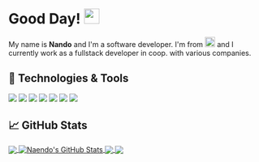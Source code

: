 
# Good Day! <img src="https://raw.githubusercontent.com/MartinHeinz/MartinHeinz/master/wave.gif" width="30px"/>

My name is <strong>Nando</strong> and I'm a software developer. I'm from <img src="https://cdn.countryflags.com/thumbs/austria/flag-400.png" width="20px"> and I currently work as a fullstack developer in coop. with various companies.

## 🔧 Technologies & Tools
![](https://img.shields.io/badge/Editor-Rider_IDEA-informational?style=flat&logo=rider&logoColor=white&color=#79FE96)
![](https://img.shields.io/badge/Code-JavaScript-informational?style=flat&logo=javascript&logoColor=white&color=#79FE96)
![](https://img.shields.io/badge/Code-Vue-informational?style=flat&logo=vue.js&logoColor=white&color=#79FE96)
![](https://img.shields.io/badge/Shell-Bash-informational?style=flat&logo=gnu-bash&logoColor=white&color=#79FE96)
![](https://img.shields.io/badge/Tools-PostgreSQL-informational?style=flat&logo=postgresql&logoColor=white&color=#79FE96)
![](https://img.shields.io/badge/Tools-Docker-informational?style=flat&logo=docker&logoColor=white&color=#79FE96)
![](https://img.shields.io/badge/Cloud-Digital_Ocean-informational?style=flat&logo=digitalocean&logoColor=white&color=#79FE96)

## &#x1f4c8; GitHub Stats

<a href="https://github.com/Naendo">
  <img align="center" src="https://github-readme-stats.vercel.app/api/top-langs/?username=Naendo&hide=tex&title_color=ffffff&text_color=c9cacc&icon_color=2bbc8a&bg_color=1d1f21&langs_count=3" />
</a>
<a href="https://github.com/Naendo">
  <img align="center" src="https://github-readme-stats.vercel.app/api?username=Naendo&show_icons=true&line_height=27&count_private=true&title_color=ffffff&text_color=c9cacc&icon_color=2bbc8a&bg_color=1d1f21" alt="Naendo's GitHub Stats" />
</a>

<a href="https://github.com/Naendo/SpaceCloud">
  <img align="center" src="https://github-readme-stats.vercel.app/api/pin/?username=Naendo&repo=SpaceCloud&title_color=ffffff&text_color=c9cacc&icon_color=2bbc8a&bg_color=1d1f21" />
</a>

<a href="https://github.com/Naendo/twitch-net">
  <img align="center" src="https://github-readme-stats.vercel.app/api/pin/?username=Naendo&repo=twitch-net&title_color=ffffff&text_color=c9cacc&icon_color=2bbc8a&bg_color=1d1f21" />
</a>

